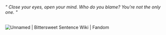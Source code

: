 ###### " Close your eyes, open your mind. Who do you blame? You're not the only one. "
<img src="https://static.wikia.nocookie.net/bittersweet-sentence/images/d/dd/Unknown.png/revision/latest/scale-to-width-down/985?cb=20240731171935" alt="Unnamed | Bittersweet Sentence Wiki | Fandom"/>

